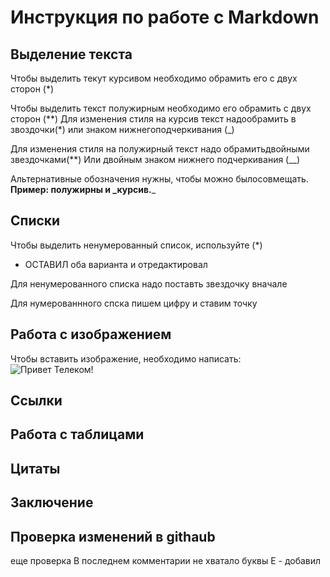 # Инструкция по работе с Markdown

## Выделение текста
Чтобы выделить текут курсивом необходимо обрамить его с двух сторон (*)

Чтобы выделить текст полужирным необходимо его обрамить с двух сторон (**)
Для изменения стиля на курсив текст надообрамить в звоздочки(*) или знаком нижнегоподчеркивания (_)

Для изменения стиля на полужирный текст надо обрамитьдвойными звездочками(**) Или двойным знаком нижнего подчеркивания (__)

Альтернативные обозначения нужны, чтобы можно былосовмещать. **Пример: полужирны и _курсив.**_

## Списки
Чтобы выделить ненумерованный список, используйте (*)

+ ОСТАВИЛ оба варианта и отредактировал
 

Для ненумерованного списка надо поставть звездочку вначале

Для нумерованнного спска пишем цифру и ставим точку

## Работа с изображением

Чтобы вставить изображение, необходимо написать:
![Привет Телеком!](SAM_0069.jpg)

## Ссылки

## Работа с таблицами

## Цитаты

## Заключение

## Проверка изменений в  githaub
еще проверка
В последнем комментарии не хватало буквы Е - добавил
